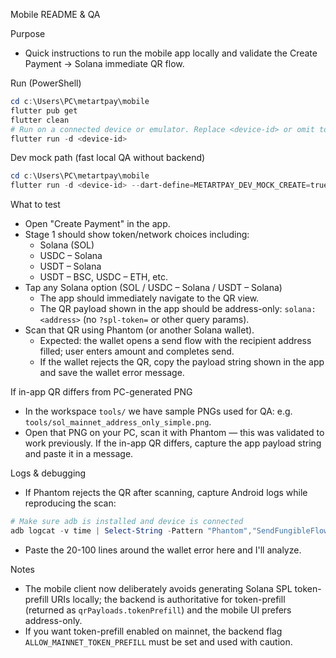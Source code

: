 Mobile README & QA

Purpose
- Quick instructions to run the mobile app locally and validate the Create Payment -> Solana immediate QR flow.

Run (PowerShell)

```powershell
cd c:\Users\PC\metartpay\mobile
flutter pub get
flutter clean
# Run on a connected device or emulator. Replace <device-id> or omit to select.
flutter run -d <device-id>
```

Dev mock path (fast local QA without backend)
```powershell
cd c:\Users\PC\metartpay\mobile
flutter run -d <device-id> --dart-define=METARTPAY_DEV_MOCK_CREATE=true
```

What to test
- Open "Create Payment" in the app.
- Stage 1 should show token/network choices including:
  - Solana (SOL)
  - USDC – Solana
  - USDT – Solana
  - USDT – BSC, USDC – ETH, etc.
- Tap any Solana option (SOL / USDC – Solana / USDT – Solana)
  - The app should immediately navigate to the QR view.
  - The QR payload shown in the app should be address-only: `solana:<address>` (no `?spl-token=` or other query params).
- Scan that QR using Phantom (or another Solana wallet).
  - Expected: the wallet opens a send flow with the recipient address filled; user enters amount and completes send.
  - If the wallet rejects the QR, copy the payload string shown in the app and save the wallet error message.

If in-app QR differs from PC-generated PNG
- In the workspace `tools/` we have sample PNGs used for QA: e.g. `tools/sol_mainnet_address_only_simple.png`.
- Open that PNG on your PC, scan it with Phantom — this was validated to work previously. If the in-app QR differs, capture the app payload string and paste it in a message.

Logs & debugging
- If Phantom rejects the QR after scanning, capture Android logs while reproducing the scan:
```powershell
# Make sure adb is installed and device is connected
adb logcat -v time | Select-String -Pattern "Phantom","SendFungibleFlow","Solana"
```
- Paste the 20-100 lines around the wallet error here and I'll analyze.

Notes
- The mobile client now deliberately avoids generating Solana SPL token-prefill URIs locally; the backend is authoritative for token-prefill (returned as `qrPayloads.tokenPrefill`) and the mobile UI prefers address-only.
- If you want token-prefill enabled on mainnet, the backend flag `ALLOW_MAINNET_TOKEN_PREFILL` must be set and used with caution.
